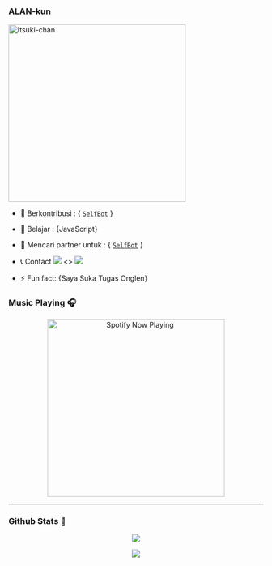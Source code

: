 ### ALAN-kun

<img src="https://telegra.ph/file/f80036b93fe596f904ce5.jpg" alt="Itsuki-chan" width="350" />

- 🔭 Berkontribusi : { [`SelfBot`](https://github.com/alanwildan/SELF-WA) }
- 🌱 Belajar : {JavaScript}
- 👯 Mencari partner untuk : { [`SelfBot`](https://github.com/alanwildan/SELF-WA) }
- 📞 Contact  <a href="http://wa.me/6285793432434/?i=81okh27ab18i&utm_content=k4y4j00" target="blank"><img src="https://img.shields.io/badge/Whatsapp-30302f?style=flat&logo=whatsapp" /></a> <> <a href="https://www.instagram.com/shitpost.id_._/?i=81okh27ab18i&utm_content=k4y4j00" target="blank"><img src="https://img.shields.io/badge/Instagram-30302f?style=flat&logo=instagram" /></a>

- ⚡ Fun fact: {Saya Suka Tugas Onglen}


### Music Playing 🎧

<p align="center">
  <a href="https://open.spotify.com/playlist/654rmZwiJjQtKOzjQtfksO?si=PSnCZq4tQDi7DTWle5kZwg&utm_source=copy-link&dl_branch=1" target="_blank"><img src="https://now-playing-on-spotify.vercel.app/api/spotify" alt="Spotify Now Playing" width="350"/></a>
</p>

--------

### Github Stats 🚀

<p align="center"><a href="https://github.com/alanwildan"><img src="https://github-readme-stats.vercel.app/api?username=alanwildan&show_icons=true&theme=radical"></a></p>
<p align="center"><a href="https://github.com/alanwildan"><img src="https://github-readme-stats.vercel.app/api/top-langs/?username=alanwildan&theme=radical&layout=compact"></a></p> 
